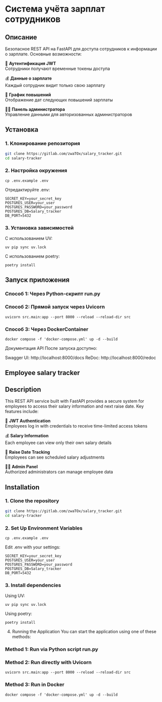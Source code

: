 # Система учёта зарплат сотрудников

## Описание

Безопасное REST API на FastAPI для доступа сотрудников к информации о зарплате. Основные возможности:

🔐 **Аутентификация JWT**  
Сотрудники получают временные токены доступа

💰 **Данные о зарплате**  
Каждый сотрудник видит только свою зарплату

📅 **График повышений**  
Отображение дат следующих повышений зарплаты

👨‍💼 **Панель администратора**  
Управление данными для авторизованных администраторов

## Установка

### 1. Клонирование репозитория
```bash
git clone https://gitlab.com/zwaTOx/salary_tracker.git
cd salary-tracker
```

### 2. Настройка окружения
```
cp .env.example .env
```
Отредактируйте .env:
```
SECRET_KEY=your_secret_key
POSTGRES_USER=your_user
POSTGRES_PASSWORD=your_password
POSTGRES_DB=Salary_tracker
DB_PORT=5432
```

### 3. Установка зависимостей
С использованием UV:
```
uv pip sync uv.lock
```
С использованием poetry:
```
poetry install
```

## Запуск приложения
### Способ 1: Через Python-скрипт run.py

### Способ 2: Прямой запуск через Uvicorn
```
uvicorn src.main:app --port 8000 --reload --reload-dir src
```
### Способ 3: Через DockerContainer
```
docker compose -f 'docker-compose.yml' up -d --build 
```
Документация API
После запуска доступно:

Swagger UI: http://localhost:8000/docs
ReDoc: http://localhost:8000/redoc





## Employee salary tracker

## Description
This REST API service built with FastAPI provides a secure system for employees to access their salary information and next raise date. Key features include:

🔐 **JWT Authentication**  
Employees log in with credentials to receive time-limited access tokens

💰 **Salary Information**  
Each employee can view only their own salary details

📅 **Raise Date Tracking**  
Employees can see scheduled salary adjustments

👨‍💼 **Admin Panel**  
Authorized administrators can manage employee data

## Installation
### 1. Clone the repository
```bash
git clone https://gitlab.com/zwaTOx/salary_tracker.git
cd salary-tracker
```

### 2. Set Up Environment Variables
```
cp .env.example .env
```

Edit .env with your settings:
```
SECRET_KEY=your_secret_key
POSTGRES_USER=your_user
POSTGRES_PASSWORD=your_password
POSTGRES_DB=Salary_tracker
DB_PORT=5432
```

### 3. Install dependencies
Using UV:
```
uv pip sync uv.lock
```
Using poetry:
```
poetry install
```

4. Running the Application
You can start the application using one of these methods:

### Method 1: Run via Python script run.py

### Method 2: Run directly with Uvicorn
```
uvicorn src.main:app --port 8000 --reload --reload-dir src
```
### Method 3: Run in Docker
```
docker compose -f 'docker-compose.yml' up -d --build 
```